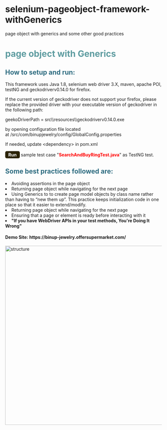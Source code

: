 # selenium-pageobject-framework-withGenerics
page object with generics and some other good practices


<h1 style="color: #5e9ca0;">page object with Generics</h1>
<h2 style="color: #2e6c80;">How to setup and run:</h2>
<p>This framework uses&nbsp;Java 1.8, selenium web driver 3.X, maven, apache POI, testNG and&nbsp;geckodriverv0.14.0 for firefox.</p>
<p>If the current version of geckodriver does not support your firefox, please replace the provided driver with your executable version of geckodriver in the following path:</p>
<p>geekoDriverPath = src\\resources\\geckodriverv0.14.0.exe</p>
<p>by opening configuration file located at&nbsp;/src/com/binupjewelry/config/GlobalConfig.properties</p>
<p>If needed, update &lt;dependency&gt; in pom.xml</p>
<p><span style="background-color: #2b2301; color: #fff; display: inline-block; padding: 3px 10px; font-weight: bold; border-radius: 5px;">Run</span>&nbsp;sample test case "<span style="color: #ff0000;"><strong>SearchAndBuyRingTest.java</strong></span>" as TestNG test.</p>
<h2 style="color: #2e6c80;">Some best practices followed are:</h2>
<li >Avoiding assertions in the page object</li>
<li >Returning page object while navigating for the next page</li>
<li>Using Generics to to create page model objects by class name rather than having to “new them up”. This practice keeps initialization code in one place so that it easier to extend/modify.</li>
<li >Returning page object while navigating for the next page</li>
<li >Ensuring that a page or element is ready before interacting with it</li>
<li ><b> "If you have WebDriver APIs in your test methods, You're Doing It Wrong"</b></li>

<h4>Demo Site:&nbsp;https://binup-jewelry.offersupermarket.com/</h4>

<p><img src="https://cloud.githubusercontent.com/assets/10625539/26386581/67f4a074-3ffc-11e7-9dc4-37c712cfb6aa.png" alt="structure" width="1090" height="574" /></p>
